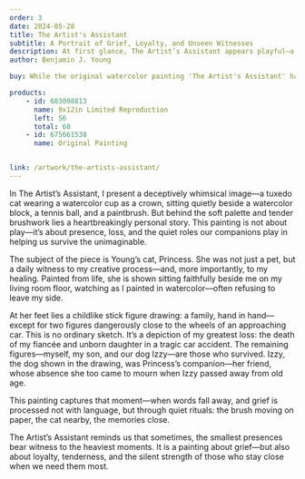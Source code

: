 ```yaml
---
order: 3
date: 2024-05-28
title: The Artist's Assistant
subtitle: A Portrait of Grief, Loyalty, and Unseen Witnesses
description: At first glance, The Artist’s Assistant appears playful—a cat wearing a watercolor cup like a crown, watching quietly in a sunlit studio. But beneath the charm lies a story of profound loss and quiet companionship. Painted after the tragic loss of his fiancée and daughter in a car accident, this piece features the artist’s cat, Princess, faithfully watching him paint through grief. The childlike drawing in the foreground reflects a lost family, a surviving son, and Izzy the dog—Princess’s late companion. Tender, layered, and deeply personal, this work is a meditation on memory, resilience, and the silent witnesses who help carry us through.
author: Benjamin J. Young

buy: While the original watercolor painting 'The Artist's Assistant' has been sold, limited edition limited reproductions are still available in various sizes. This emotionally resonant piece continues to connect with collectors, and these high-quality prints offer a meaningful way to bring its story into your own space.

products:
    - id: 683098813
      name: 9x12in Limited Reproduction
      left: 56
      total: 60
    - id: 675661538
      name: Original Painting


link: /artwork/the-artists-assistant/
---
```


In The Artist’s Assistant, I present a deceptively whimsical image—a tuxedo cat wearing a watercolor cup as a crown, sitting quietly beside a watercolor block, a tennis ball, and a paintbrush. But behind the soft palette and tender brushwork lies a heartbreakingly personal story. This painting is not about play—it’s about presence, loss, and the quiet roles our companions play in helping us survive the unimaginable.

<!--more-->

The subject of the piece is Young’s cat, Princess. She was not just a pet, but a daily witness to my creative process—and, more importantly, to my healing. Painted from life, she is shown sitting faithfully beside me on my living room floor, watching as I painted in watercolor—often refusing to leave my side.

At her feet lies a childlike stick figure drawing: a family, hand in hand—except for two figures dangerously close to the wheels of an approaching car. This is no ordinary sketch. It’s a depiction of my greatest loss: the death of my fiancée and unborn daughter in a tragic car accident. The remaining figures—myself, my son, and our dog Izzy—are those who survived. Izzy, the dog shown in the drawing, was Princess’s companion—her friend, whose absence she too came to mourn when Izzy passed away from old age.

This painting captures that moment—when words fall away, and grief is processed not with language, but through quiet rituals: the brush moving on paper, the cat nearby, the memories close.

The Artist’s Assistant reminds us that sometimes, the smallest presences bear witness to the heaviest moments. It is a painting about grief—but also about loyalty, tenderness, and the silent strength of those who stay close when we need them most.